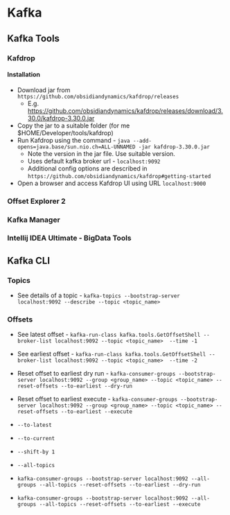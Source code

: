 # Kafka

## Kafka Tools
 
### Kafdrop

#### Installation

* Download jar from `https://github.com/obsidiandynamics/kafdrop/releases`
  * E.g. https://github.com/obsidiandynamics/kafdrop/releases/download/3.30.0/kafdrop-3.30.0.jar
* Copy the jar to a suitable folder (for me $HOME/Developer/tools/kafdrop)
* Run Kafdrop using the command - `java --add-opens=java.base/sun.nio.ch=ALL-UNNAMED -jar kafdrop-3.30.0.jar`
  * Note the version in the jar file. Use suitable version.
  * Uses default kafka broker url - `localhost:9092`
  * Additional config options are described in `https://github.com/obsidiandynamics/kafdrop#getting-started`
* Open a browser and access Kafdrop UI using URL `localhost:9000`

### Offset Explorer 2

### Kafka Manager

### Intellij IDEA Ultimate - BigData Tools

## Kafka CLI

### Topics
* See details of a topic - `kafka-topics --bootstrap-server localhost:9092 --describe --topic <topic_name>`

### Offsets

* See latest offset - `kafka-run-class kafka.tools.GetOffsetShell --broker-list localhost:9092 --topic <topic_name>  --time -1`
* See earliest offset - `kafka-run-class kafka.tools.GetOffsetShell --broker-list localhost:9092 --topic <topic_name>  --time -2`

* Reset offset to earliest dry run - `kafka-consumer-groups --bootstrap-server localhost:9092 --group <group_name> --topic <topic_name> --reset-offsets --to-earliest --dry-run`
* Reset offset to earliest execute - `kafka-consumer-groups --bootstrap-server localhost:9092 --group <group_name> --topic <topic_name> --reset-offsets --to-earliest --execute`

* `--to-latest`
* `--to-current`
* `--shift-by 1`
* `--all-topics`

* `kafka-consumer-groups --bootstrap-server localhost:9092 --all-groups --all-topics --reset-offsets --to-earliest --dry-run`
* `kafka-consumer-groups --bootstrap-server localhost:9092 --all-groups --all-topics --reset-offsets --to-earliest --execute`



